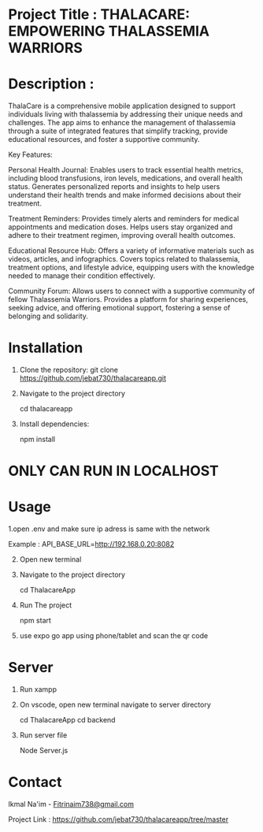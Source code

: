 # Project Title : THALACARE: EMPOWERING THALASSEMIA WARRIORS 
# Description : 
ThalaCare is a comprehensive mobile application designed to support individuals living with thalassemia by addressing their unique needs and challenges. The app aims to enhance the management of thalassemia through a suite of integrated features that simplify tracking, provide educational resources, and foster a supportive community.

Key Features:

Personal Health Journal:
Enables users to track essential health metrics, including blood transfusions, iron levels, medications, and overall health status.
Generates personalized reports and insights to help users understand their health trends and make informed decisions about their treatment.

Treatment Reminders:
Provides timely alerts and reminders for medical appointments and medication doses.
Helps users stay organized and adhere to their treatment regimen, improving overall health outcomes.

Educational Resource Hub:
Offers a variety of informative materials such as videos, articles, and infographics.
Covers topics related to thalassemia, treatment options, and lifestyle advice, equipping users with the knowledge needed to manage their condition effectively.

Community Forum:
Allows users to connect with a supportive community of fellow Thalassemia Warriors.
Provides a platform for sharing experiences, seeking advice, and offering emotional support, fostering a sense of belonging and solidarity.

# Installation

1. Clone the repository:
git clone https://github.com/jebat730/thalacareapp.git

2. Navigate to the project directory

   cd thalacareapp

3. Install dependencies:

   npm install

# ONLY CAN RUN IN  LOCALHOST

# Usage

1.open .env and make sure ip adress is same with the network
  
  Example : 
  API_BASE_URL=http://192.168.0.20:8082
  
2. Open new terminal
3. Navigate to the project directory

   cd ThalacareApp

4. Run The project

   npm start

5. use expo go app using phone/tablet and scan the qr code

# Server

1. Run xampp
2. On vscode, open new terminal navigate to server directory

   cd ThalacareApp
   cd backend
   
3. Run server file

   Node Server.js



# Contact
Ikmal Na'im - Fitrinaim738@gmail.com

Project Link : https://github.com/jebat730/thalacareapp/tree/master

